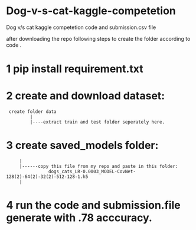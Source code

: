 # Dog-v-s-cat-kaggle-competetion
Dog v/s cat kaggle competetion code and submission.csv file 

after downloading the repo following steps to create the folder according to code .

# 1 pip install requirement.txt

# 2 create and download dataset:
     
     create folder data
             |
             |----extract train and test folder seperately here.
             
 # 3 create saved_models folder:
         |
         |------copy this file from my repo and paste in this folder:
                    dogs_cats_LR-0.0003_MODEL-CovNet-128(2)-64(2)-32(2)-512-128-1.h5
         |

  # 4 run the code and submission.file generate with .78 acccuracy.                 
